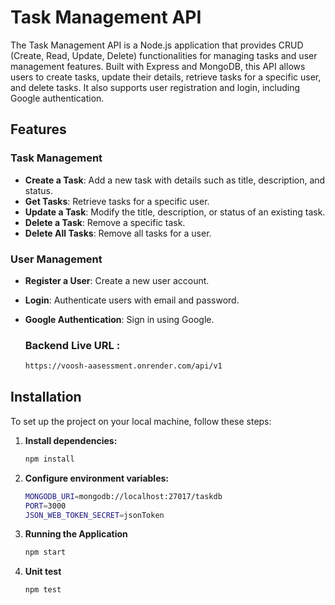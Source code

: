 # Task Management API

The Task Management API is a Node.js application that provides CRUD (Create, Read, Update, Delete) functionalities for managing tasks and user management features. Built with Express and MongoDB, this API allows users to create tasks, update their details, retrieve tasks for a specific user, and delete tasks. It also supports user registration and login, including Google authentication.


## Features

### Task Management
- **Create a Task**: Add a new task with details such as title, description, and status.
- **Get Tasks**: Retrieve tasks for a specific user.
- **Update a Task**: Modify the title, description, or status of an existing task.
- **Delete a Task**: Remove a specific task.
- **Delete All Tasks**: Remove all tasks for a user.

### User Management
- **Register a User**: Create a new user account.
- **Login**: Authenticate users with email and password.
- **Google Authentication**: Sign in using Google.

  ### Backend Live URL :
  
  ```bash
  https://voosh-aasessment.onrender.com/api/v1

## Installation

To set up the project on your local machine, follow these steps:

1. **Install dependencies:**

    ```bash
    npm install

2. **Configure environment variables:**

    ```bash
    MONGODB_URI=mongodb://localhost:27017/taskdb
    PORT=3000
    JSON_WEB_TOKEN_SECRET=jsonToken

3. **Running the Application**

    ```bash
    npm start

4. **Unit test**

    ```bash
    npm test
